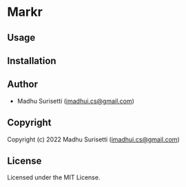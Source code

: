 # Markr

## Usage

## Installation

## Author

* Madhu Surisetti (imadhui.cs@gmail.com)

## Copyright

Copyright (c) 2022 Madhu Surisetti (imadhui.cs@gmail.com)

## License

Licensed under the MIT License.
